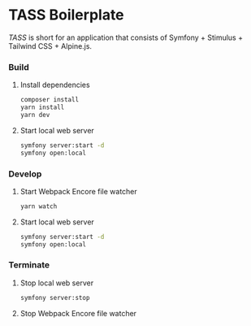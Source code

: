 # TASS Boilerplate

_TASS_ is short for an application that consists of Symfony + Stimulus + Tailwind CSS + Alpine.js. 

### Build

1. Install dependencies
   ```sh
   composer install
   yarn install
   yarn dev
   ```
2. Start local web server
   ```sh
   symfony server:start -d
   symfony open:local
   ```

### Develop
1. Start Webpack Encore file watcher
   ```sh
   yarn watch
   ```
2. Start local web server
   ```sh
   symfony server:start -d
   symfony open:local
   ```

### Terminate

1. Stop local web server
   ```sh
   symfony server:stop
   ```
2. Stop Webpack Encore file watcher